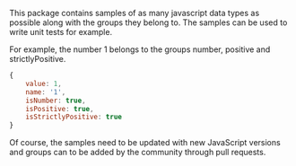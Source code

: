 This package contains samples of as many javascript data types as possible along with the groups they belong to. The samples can be used to write unit tests for example. 

For example, the number 1 belongs to the groups number, positive and strictlyPositive. 

```js
{
	value: 1,
	name: '1',
	isNumber: true,
	isPositive: true,
	isStrictlyPositive: true
}
```

Of course, the samples need to be updated with new JavaScript versions and groups can to be added by the community through pull requests. 

